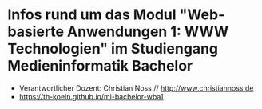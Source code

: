 # Infos rund um das Modul "Web-basierte Anwendungen 1: WWW Technologien" im Studiengang Medieninformatik Bachelor

- Verantwortlicher Dozent: Christian Noss // http://www.christiannoss.de
- https://th-koeln.github.io/mi-bachelor-wba1


